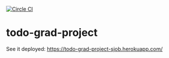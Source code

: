 [![Circle CI](https://circleci.com/gh/stevenjob/todo-grad-project/tree/master.svg?style=svg)](https://circleci.com/gh/stevenjob/todo-grad-project/tree/master)

# todo-grad-project

See it deployed: https://todo-grad-project-sjob.herokuapp.com/
